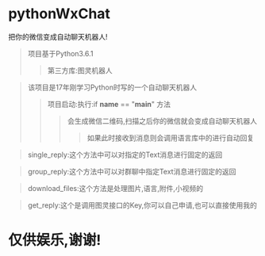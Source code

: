 # pythonWxChat
把你的微信变成自动聊天机器人!

>项目基于Python3.6.1
>>第三方库:图灵机器人

>该项目是17年刚学习Python时写的一个自动聊天机器人
>>项目启动:执行:if __name__ == "__main__" 方法
>>>会生成微信二维码,扫描之后你的微信就会变成自动聊天机器人
>>>>如果此时接收到消息则会调用语言库中的进行自动回复

>single_reply:这个方法中可以对指定的Text消息进行固定的返回

>group_reply:这个方法中可以对群聊中指定Text消息进行固定的返回

>download_files:这个方法是处理图片,语言,附件,小视频的

>get_reply:这个是调用图灵接口的Key,你可以自己申请,也可以直接使用我的

# 仅供娱乐,谢谢!
